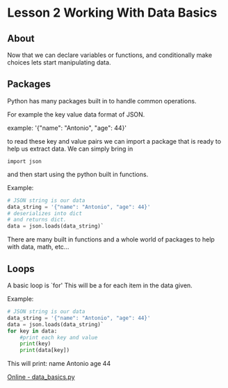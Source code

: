 # Lesson 2 Working With Data Basics

## About

Now that we can declare variables or functions, and conditionally make choices lets start manipulating data.

## Packages

Python has many packages built in to handle common operations.

For example the key value data format of JSON.

example: '{"name": "Antonio", "age": 44}'

to read these key and value pairs we can import a package that is ready to help us extract data. We can simply bring in 

`import json`

and then start using the python built in functions.

Example:
``` python
# JSON string is our data
data_string = '{"name": "Antonio", "age": 44}'
# deserializes into dict 
# and returns dict.
data = json.loads(data_string)`
```

There are many built in functions and a whole world of packages to help with data, math, etc...

## Loops

A basic loop is `for'
This will be a for each item in the data given.

Example:

``` python
# JSON string is our data
data_string = '{"name": "Antonio", "age": 44}'
data = json.loads(data_string)`
for key in data:
    #print each key and value
    print(key)
    print(data[key])
```
This will print:
name
Antonio
age
44

[Online - data_basics.py](https://www.mycompiler.io/view/L57KQRkwinO)
